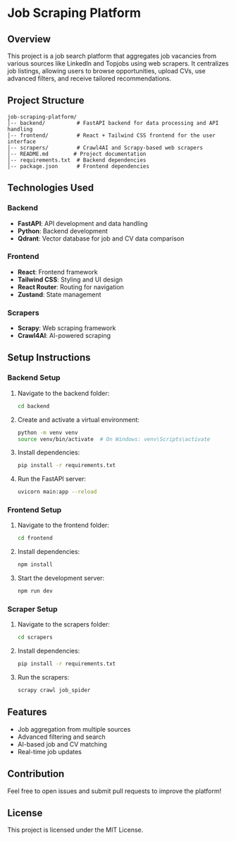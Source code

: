 # Job Scraping Platform

## Overview
This project is a job search platform that aggregates job vacancies from various sources like LinkedIn and Topjobs using web scrapers. It centralizes job listings, allowing users to browse opportunities, upload CVs, use advanced filters, and receive tailored recommendations.

## Project Structure
```
job-scraping-platform/
│-- backend/          # FastAPI backend for data processing and API handling
│-- frontend/         # React + Tailwind CSS frontend for the user interface
│-- scrapers/         # Crawl4AI and Scrapy-based web scrapers
│-- README.md        # Project documentation
│-- requirements.txt  # Backend dependencies
│-- package.json      # Frontend dependencies
```

## Technologies Used
### Backend
- **FastAPI**: API development and data handling
- **Python**: Backend development
- **Qdrant**: Vector database for job and CV data comparison

### Frontend
- **React**: Frontend framework
- **Tailwind CSS**: Styling and UI design
- **React Router**: Routing for navigation
- **Zustand**: State management

### Scrapers
- **Scrapy**: Web scraping framework
- **Crawl4AI**: AI-powered scraping

## Setup Instructions
### Backend Setup
1. Navigate to the backend folder:
   ```sh
   cd backend
   ```
2. Create and activate a virtual environment:
   ```sh
   python -m venv venv
   source venv/bin/activate  # On Windows: venv\Scripts\activate
   ```
3. Install dependencies:
   ```sh
   pip install -r requirements.txt
   ```
4. Run the FastAPI server:
   ```sh
   uvicorn main:app --reload
   ```

### Frontend Setup
1. Navigate to the frontend folder:
   ```sh
   cd frontend
   ```
2. Install dependencies:
   ```sh
   npm install
   ```
3. Start the development server:
   ```sh
   npm run dev
   ```

### Scraper Setup
1. Navigate to the scrapers folder:
   ```sh
   cd scrapers
   ```
2. Install dependencies:
   ```sh
   pip install -r requirements.txt
   ```
3. Run the scrapers:
   ```sh
   scrapy crawl job_spider
   ```

## Features
- Job aggregation from multiple sources
- Advanced filtering and search
- AI-based job and CV matching
- Real-time job updates

## Contribution
Feel free to open issues and submit pull requests to improve the platform!

## License
This project is licensed under the MIT License.

